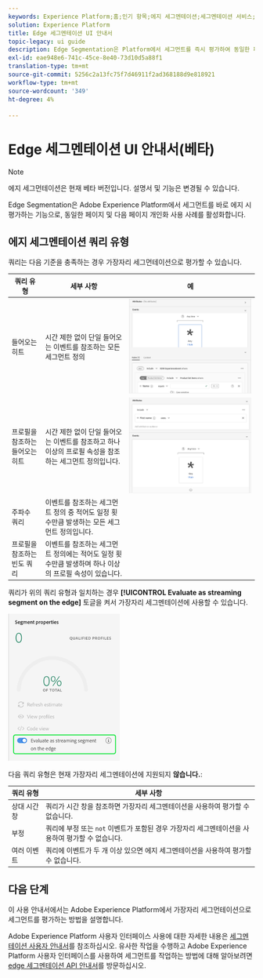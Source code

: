 ```yaml
---
keywords: Experience Platform;홈;인기 항목;에지 세그멘테이션;세그멘테이션 서비스;세그멘테이션 서비스;ui 안내서;스트리밍 가장자리
solution: Experience Platform
title: Edge 세그멘테이션 UI 안내서
topic-legacy: ui guide
description: Edge Segmentation은 Platform에서 세그먼트를 즉시 평가하여 동일한 페이지와 다음 페이지 개인화 사용 사례를 활성화하는 기능입니다.
exl-id: eae948e6-741c-45ce-8e40-73d10d5a88f1
translation-type: tm+mt
source-git-commit: 5256c2a13fc75f7d46911f2ad368188d9e818921
workflow-type: tm+mt
source-wordcount: '349'
ht-degree: 4%

---
```


# Edge 세그멘테이션 UI 안내서(베타)

>[!NOTE]
>
>에지 세그먼테이션은 현재 베타 버전입니다. 설명서 및 기능은 변경될 수 있습니다.

Edge Segmentation은 Adobe Experience Platform에서 세그먼트를 바로 에지 시 평가하는 기능으로, 동일한 페이지 및 다음 페이지 개인화 사용 사례를 활성화합니다.

## 에지 세그멘테이션 쿼리 유형

쿼리는 다음 기준을 충족하는 경우 가장자리 세그먼테이션으로 평가할 수 있습니다.

| 쿼리 유형 | 세부 사항 | 예 |
| ---------- | ------- | ------- |
| 들어오는 히트 | 시간 제한 없이 단일 들어오는 이벤트를 참조하는 모든 세그먼트 정의 | ![](../images/ui/edge-segmentation/incoming-hit.png) |
| 프로필을 참조하는 들어오는 히트 | 시간 제한 없이 단일 들어오는 이벤트를 참조하고 하나 이상의 프로필 속성을 참조하는 세그먼트 정의입니다. | ![](../images/ui/edge-segmentation/profile-hit.png) |
| 주파수 쿼리 | 이벤트를 참조하는 세그먼트 정의 중 적어도 일정 횟수만큼 발생하는 모든 세그먼트 정의입니다. |  |
| 프로필을 참조하는 빈도 쿼리 | 이벤트를 참조하는 세그먼트 정의에는 적어도 일정 횟수만큼 발생하며 하나 이상의 프로필 속성이 있습니다. |  |

쿼리가 위의 쿼리 유형과 일치하는 경우 **[!UICONTROL Evaluate as streaming segment on the edge]** 토글을 켜서 가장자리 세그멘테이션에 사용할 수 있습니다.

![](../images/ui/edge-segmentation/mark-on-edge.png)

다음 쿼리 유형은 현재 가장자리 세그멘테이션에 지원되지 **않습니다.**:

| 쿼리 유형 | 세부 사항 |
| ---------- | ------- |
| 상대 시간 창 | 쿼리가 시간 창을 참조하면 가장자리 세그멘테이션을 사용하여 평가할 수 없습니다. |
| 부정 | 쿼리에 부정 또는 `not` 이벤트가 포함된 경우 가장자리 세그멘테이션을 사용하여 평가할 수 없습니다. |
| 여러 이벤트 | 쿼리에 이벤트가 두 개 이상 있으면 에지 세그멘테이션을 사용하여 평가할 수 없습니다. |

## 다음 단계

이 사용 안내서에서는 Adobe Experience Platform에서 가장자리 세그먼테이션으로 세그먼트를 평가하는 방법을 설명합니다.

Adobe Experience Platform 사용자 인터페이스 사용에 대한 자세한 내용은 [세그멘테이션 사용자 안내서](./overview.md)를 참조하십시오. 유사한 작업을 수행하고 Adobe Experience Platform 사용자 인터페이스를 사용하여 세그먼트를 작업하는 방법에 대해 알아보려면 [edge 세그멘테이션 API 안내서](../api/edge-segmentation.md)를 방문하십시오.

